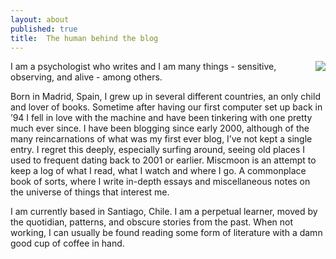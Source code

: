 ```yaml
---
layout: about
published: true
title:  The human behind the blog
---
```


<img align="right" src="assets/img/lucoffeecropped.png">

I am a psychologist who writes and I am many things - sensitive, observing, and alive - among others.

Born in Madrid, Spain, I grew up in several different countries, an only child and lover of books. Sometime after having our first computer set up back in ’94 I fell in love with the machine and have been tinkering with one pretty much ever since. I have been blogging since early 2000, although of the many reincarnations of what was my first ever blog, I’ve not kept a single entry. I regret this deeply, especially surfing around, seeing old places I used to frequent dating back to 2001 or earlier. Miscmoon is an attempt to keep a log of what I read, what I watch and where I go. A commonplace book of sorts, where I write in-depth essays and miscellaneous notes on the universe of things that interest me.

I am currently based in Santiago, Chile. I am a perpetual learner, moved by the quotidian, patterns, and obscure stories from the past. When not working, I can usually be found reading some form of literature with a damn good cup of coffee in hand.
